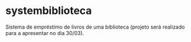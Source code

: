# systembiblioteca
Sistema de empréstimo de livros de uma biblioteca (projeto será realizado para a apresentar no dia 30/03).
